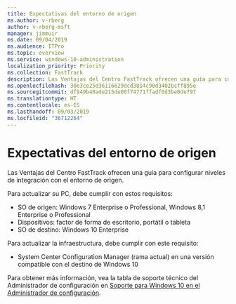 ```yaml
---
title: Expectativas del entorno de origen
ms.author: v-rberg
author: v-rberg-msft
manager: jimmuir
ms.date: 09/04/2019
ms.audience: ITPro
ms.topic: overview
ms.service: windows-10-administration
localization_priority: Priority
ms.collection: FastTrack
description: Las Ventajas del Centro FastTrack ofrecen una guía para configurar niveles de integración con el entorno de origen para la implementación de Windows 10.
ms.openlocfilehash: 30e3ce25d36116629dcd3814c90d3402bcff895e
ms.sourcegitcommit: df949b40ade215de00f74771ffadf0d3be0de797
ms.translationtype: HT
ms.contentlocale: es-ES
ms.lasthandoff: 09/03/2019
ms.locfileid: "36712264"
---
```

# <a name="source-environment-expectations"></a>Expectativas del entorno de origen

Las Ventajas del Centro FastTrack ofrecen una guía para configurar niveles de integración con el entorno de origen.
  
Para actualizar su PC, debe cumplir con estos requisitos:

- SO de origen: Windows 7 Enterprise o Professional, Windows 8,1 Enterprise o Professional
- Dispositivos: factor de forma de escritorio, portátil o tableta
- SO de destino: Windows 10 Enterprise

Para actualizar la infraestructura, debe cumplir con este requisito:   

- System Center Configuration Manager (rama actual) en una versión compatible con el destino de Windows 10

Para obtener más información, vea la tabla de soporte técnico del Administrador de configuración en [Soporte para Windows 10 en el Administrador de configuración](https://docs.microsoft.com/sccm/core/plan-design/configs/support-for-windows-10).
  

 